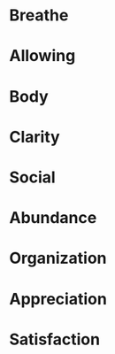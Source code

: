 
# Breathe
# Allowing
# Body
# Clarity
# Social 
# Abundance 
# Organization
# Appreciation
# Satisfaction

